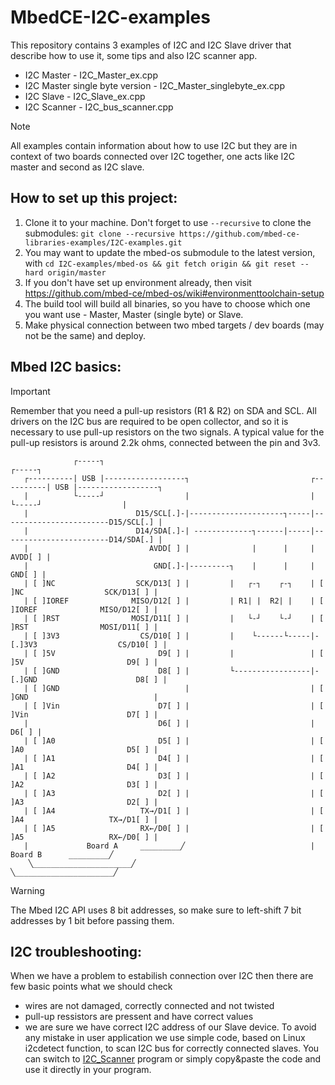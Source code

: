 # MbedCE-I2C-examples

This repository contains 3 examples of I2C and I2C Slave driver that describe how to use it, some tips and also I2C scanner app.
* I2C Master - I2C_Master_ex.cpp
* I2C Master single byte version - I2C_Master_singlebyte_ex.cpp
* I2C Slave - I2C_Slave_ex.cpp
* I2C Scanner - I2C_bus_scanner.cpp
  
> [!NOTE]
> All examples contain information about how to use I2C but they are in context of two boards connected over I2C together, one acts like I2C master and second as I2C slave.


## How to set up this project:

1. Clone it to your machine.  Don't forget to use `--recursive` to clone the submodules: `git clone --recursive https://github.com/mbed-ce-libraries-examples/I2C-examples.git`
2. You may want to update the mbed-os submodule to the latest version, with `cd I2C-examples/mbed-os && git fetch origin && git reset --hard origin/master`
3. If you don't have set up environment already, then visit https://github.com/mbed-ce/mbed-os/wiki#environmenttoolchain-setup
4. The build tool will build all binaries, so you have to choose which one you want use - Master, Master (single byte) or Slave.
5. Make physical connection between two mbed targets / dev boards (may not be the same) and deploy.

## Mbed I2C basics:
> [!IMPORTANT]
> Remember that you need a pull-up resistors (R1 & R2) on SDA and SCL. All drivers on the I2C bus are required to be open collector, and so it is necessary to use pull-up resistors on the two signals. A typical value for the pull-up resistors is around 2.2k ohms, connected between the pin and 3v3.

```
              ┌-----┐                                                         ┌-----┐
   ┌----------| USB |------------------┐                           ┌----------| USB |------------------┐
   |          └-----┘ 	               |                           |          └-----┘ 	               |
   |                        D15/SCL[.]-|---------------------┐-----|------------------------D15/SCL[.] |
   |                        D14/SDA[.]-| -------------┐------|-----|------------------------D14/SDA[.] |
   |                           AVDD[ ] |              |      |     |                           AVDD[ ] |
   |                            GND[.]-|---------┐    |      |     |                            GND[ ] |
   | [ ]NC                  SCK/D13[ ] |         |   ┌-┐    ┌-┐    | [ ]NC                  SCK/D13[ ] |
   | [ ]IOREF              MISO/D12[ ] |         | R1| |  R2| |    | [ ]IOREF              MISO/D12[ ] |
   | [ ]RST                MOSI/D11[ ] |         |   └-┘    └-┘    | [ ]RST                MOSI/D11[ ] |
   | [ ]3V3                  CS/D10[ ] |         |    └------└-----|-[.]3V3                  CS/D10[ ] |
   | [ ]5V                       D9[ ] |         |                 | [ ]5V                       D9[ ] |
   | [ ]GND                      D8[ ] |         └-----------------|-[.]GND                      D8[ ] |
   | [ ]GND                            |                           | [ ]GND                            |
   | [ ]Vin                      D7[ ] |                           | [ ]Vin                      D7[ ] |
   |                             D6[ ] |                           |                             D6[ ] |
   | [ ]A0                       D5[ ] |                           | [ ]A0                       D5[ ] |
   | [ ]A1                       D4[ ] |                           | [ ]A1                       D4[ ] |
   | [ ]A2     	                 D3[ ] |                           | [ ]A2     	                 D3[ ] |
   | [ ]A3                       D2[ ] |                           | [ ]A3                       D2[ ] |
   | [ ]A4                   TX→/D1[ ] |                           | [ ]A4                   TX→/D1[ ] |
   | [ ]A5                   RX←/D0[ ] |                           | [ ]A5                   RX←/D0[ ] |
   |             Board A     _________╱                            |            Board B      _________╱
    ╲______________________╱                                        ╲______________________╱
```

> [!WARNING]
> The Mbed I2C API uses 8 bit addresses, so make sure to left-shift 7 bit addresses by 1 bit before passing them.

## I2C troubleshooting:
When we have a problem to estabilish connection over I2C then there are few basic points what we should check
* wires are not damaged, correctly connected and not twisted
* pull-up ressistors are pressent and have correct values
* we are sure we have correct I2C address of our Slave device. To avoid any mistake in user application we use simple code, based on Linux i2cdetect function, to scan I2C bus for correctly connected slaves. You can switch to [I2C_Scanner](https://github.com/mbed-ce-libraries-examples/I2C-examples/blob/main/I2C_bus_scanner.cpp) program or simply copy&paste the code and use it directly in your program.

